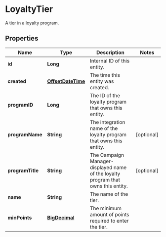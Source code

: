 

# LoyaltyTier

A tier in a loyalty program.
## Properties

Name | Type | Description | Notes
------------ | ------------- | ------------- | -------------
**id** | **Long** | Internal ID of this entity. | 
**created** | [**OffsetDateTime**](OffsetDateTime.md) | The time this entity was created. | 
**programID** | **Long** | The ID of the loyalty program that owns this entity. | 
**programName** | **String** | The integration name of the loyalty program that owns this entity. |  [optional]
**programTitle** | **String** | The Campaign Manager-displayed name of the loyalty program that owns this entity. |  [optional]
**name** | **String** | The name of the tier. | 
**minPoints** | [**BigDecimal**](BigDecimal.md) | The minimum amount of points required to enter the tier. | 



